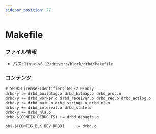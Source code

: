 ```yaml
---
sidebar_position: 27
---
```

# Makefile

### ファイル情報

- パス: `linux-v6.12/drivers/block/drbd/Makefile`

### コンテンツ

```txt
# SPDX-License-Identifier: GPL-2.0-only
drbd-y := drbd_buildtag.o drbd_bitmap.o drbd_proc.o
drbd-y += drbd_worker.o drbd_receiver.o drbd_req.o drbd_actlog.o
drbd-y += drbd_main.o drbd_strings.o drbd_nl.o
drbd-y += drbd_interval.o drbd_state.o
drbd-y += drbd_nla.o
drbd-$(CONFIG_DEBUG_FS) += drbd_debugfs.o

obj-$(CONFIG_BLK_DEV_DRBD)     += drbd.o

```
